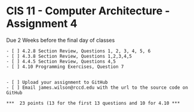 # CIS 11 - Computer Architecture - Assignment 4
Due 2 Weeks before the final day of classes

    - [ ] 4.2.8 Section Review, Questions 1, 2, 3, 4, 5, 6	
    - [ ] 4.3.8 Section Review, Questions 1,2,3,4,5
    - [ ] 4.4.5 Section Review, Questions 4,5
    - [ ] 4.10 Programming Exercises, Question 7
	
	
    - [ ] Upload your assignment to GitHub
    - [ ] Email james.wilson@rccd.edu with the url to the source code on GitHub	
	
	***  23 points (13 for the first 13 questions and 10 for 4.10 ***
	
	
	
